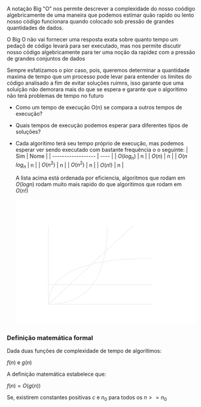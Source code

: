 A notação Big "O" nos permite descrever a complexidade do nosso coódigo algebricamente de uma maneira que podemos estimar quão rapido ou lento nosso código funcionara quando colocado sob pressão de grandes quantidades de dados.

O Big O não vai fornecer uma resposta exata sobre quanto tempo um pedaçõ de código levará para ser executado, mas nos permite discutir nosso código algebricamente para ter uma noção da rapidez com a pressão de grandes conjuntos de dados

Sempre esfatizamos o pior caso, pois, queremos determinar a quantidade maxima de tempo que um processo pode levar para entender os limites do código analisado a fim de evitar soluções ruimns, isso garante que uma soluição não demorara mais do que se espera e garante que o algoritimo não terá problemas de tempo no futuro

- Como um tempo de execução O(n) se compara a outros tempos de execução?
- Quais tempos de execução podemos esperar para diferentes tipos de soluções?
- Cada algoritimo terá seu tempo próprio de execução, mas podemos esperar ver sendo executado com bastante frequência o o seguinte: 
  | Sim                | Nome |
  | ------------------ | ---- |
  | $O(log_n)$         | n    |
  | $O(n)$             | n    |
  | $O(n\text{ }log_n$ | n    |
  | $O(n^2)$           | n    |
  | $O(n^2)$           | n    |
  | $O(n!)$            | n    |
  
  A lista acima está ordenada por eficiencia, algoritmos que rodam em $O(logn)$ rodam muito mais rapido do que algoritimos que rodam em $O(n!)$
  
  ![](../diagramas/GraficoAlg1.svg)
  
### Definição matemática formal
Dada duas funções de complexidade de tempo de algorítimos:

$f(n)\text{ e }g(n)$

A definição matemática estabelece que:

$f(n)=O(g(n))$

Se, existirem constantes positivas $c\text{ e }n_0$ para todos os $n>=n_0$
